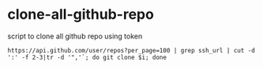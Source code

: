 # clone-all-github-repo
script to clone all github repo using token

```
https://api.github.com/user/repos?per_page=100 | grep ssh_url | cut -d ':' -f 2-3|tr -d '",'`; do git clone $i; done
```
